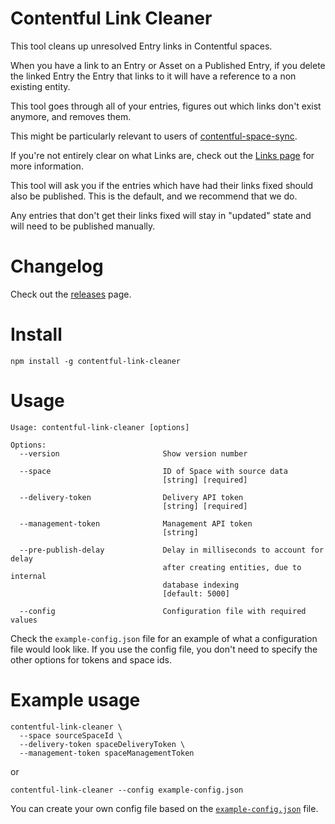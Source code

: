 # Contentful Link Cleaner

This tool cleans up unresolved Entry links in Contentful spaces.

When you have a link to an Entry or Asset on a Published Entry, if you delete the linked Entry the Entry that links to it will have a reference to a non existing entity.

This tool goes through all of your entries, figures out which links don't exist anymore, and removes them.

This might be particularly relevant to users of [contentful-space-sync](https://github.com/contentful/contentful-space-sync).

If you're not entirely clear on what Links are, check out the [Links page](https://www.contentful.com/developers/docs/concepts/links/) for more information.

This tool will ask you if the entries which have had their links fixed should also be published. This is the default, and we recommend that we do.

Any entries that don't get their links fixed will stay in "updated" state and will need to be published manually.

# Changelog

Check out the [releases](https://github.com/contentful/contentful-link-cleaner/releases) page.

# Install

`npm install -g contentful-link-cleaner`

# Usage

```
Usage: contentful-link-cleaner [options]

Options:
  --version                       Show version number

  --space                         ID of Space with source data
                                  [string] [required]

  --delivery-token                Delivery API token
                                  [string] [required]

  --management-token              Management API token
                                  [string]

  --pre-publish-delay             Delay in milliseconds to account for delay
                                  after creating entities, due to internal
                                  database indexing
                                  [default: 5000]

  --config                        Configuration file with required values

```

Check the `example-config.json` file for an example of what a configuration file would look like. If you use the config file, you don't need to specify the other options for tokens and space ids.

# Example usage

```
contentful-link-cleaner \
  --space sourceSpaceId \
  --delivery-token spaceDeliveryToken \
  --management-token spaceManagementToken
```

or

```
contentful-link-cleaner --config example-config.json
```

You can create your own config file based on the [`example-config.json`](example-config.json) file.
